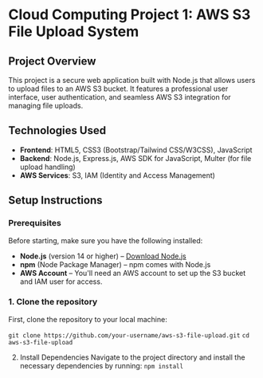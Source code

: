 # Cloud Computing Project 1: AWS S3 File Upload System

## Project Overview
This project is a secure web application built with Node.js that allows users to upload files to an AWS S3 bucket. It features a professional user interface, user authentication, and seamless AWS S3 integration for managing file uploads.

## Technologies Used
- **Frontend**: HTML5, CSS3 (Bootstrap/Tailwind CSS/W3CSS), JavaScript
- **Backend**: Node.js, Express.js, AWS SDK for JavaScript, Multer (for file upload handling)
- **AWS Services**: S3, IAM (Identity and Access Management)

## Setup Instructions

### Prerequisites
Before starting, make sure you have the following installed:
- **Node.js** (version 14 or higher) – [Download Node.js](https://nodejs.org/)
- **npm** (Node Package Manager) – npm comes with Node.js
- **AWS Account** – You'll need an AWS account to set up the S3 bucket and IAM user for access.

### 1. Clone the repository
First, clone the repository to your local machine:

`git clone https://github.com/your-username/aws-s3-file-upload.git`
`cd aws-s3-file-upload`


2. Install Dependencies
Navigate to the project directory and install the necessary dependencies by running:
`npm install`




